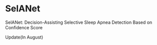 # SelANet
SelANet: Decision-Assisting Selective Sleep Apnea Detection Based on Confidence Score

Update(In August)
